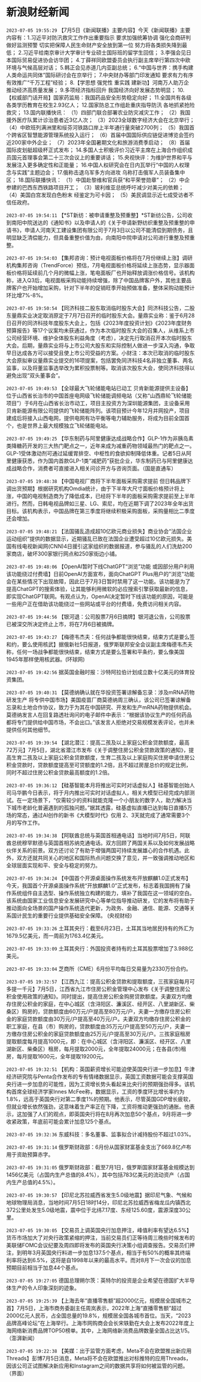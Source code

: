 # 新浪财经新闻
`2023-07-05 19:55:29` 【7月5日《新闻联播》主要内容】今天《新闻联播》主要内容有：1.习近平对防汛救灾工作作出重要指示 要求加强统筹协调 强化会商研判 做好监测预警 切实把保障人民生命财产安全放到第一位 努力将各类损失降到最低； 2.习近平给南京审计大学审计专业硕士国际班的留学生回信； 3.李强会见日本国际贸易促进协会访华团； 4.丁薛祥同欧盟委员会执行副主席举行第四次中欧环境与气候高层对话； 5.韩正会见赤道几内亚副总统； 6.“中国与世界：携手构建人类命运共同体”国际研讨会在京举行； 7.中央财办等部门印发通知 要求有力有序有效推广“千万工程”经验； 8.【学思想 强党性 重实践 建新功】河南万人助万企 推动经济高质量发展； 9.多项经济指标回升 我国经济向好发展态势明显； 10.【权威部门话开局】国家药监局：我国药品安全形势稳定向好； 11.全国共有各级各类学历教育在校生2.93亿人； 12.国家防总工作组赴重庆指导防汛 各地抓紧抢险救灾； 13.国内联播快讯： （1）四部门联合部署农业防灾减灾工作； （2）我国援外医疗队累计诊治患者近3亿人次； （3）2023全球数字经济大会在北京举行； （4）中欧班列满洲里和绥芬河铁路口岸上半年通行量突破2700列； （5）我国首个跨省区智慧能源管理系统投入运行； （6）首届中国国际供应链促进博览会签约近200家中外企业； （7）2023年全国暑期文化和旅游消费季启动； （8）首届国际皮划艇超级杯正式发布； 14.多国人士积极评价习近平主席在上海合作组织成员国元首理事会第二十三次会议上的重要讲话； 15.央视快评：为维护世界和平与发展注入更多确定性和正能量； 16.中国人权研究会在日内瓦举行“中国的人权理念与实践”主题边会； 17.俄称击退乌军多方向进攻 乌称打击俄军人员装备集中区； 18.国际联播快讯： （1）中国赴黎维和官兵获“和平荣誉勋章”； （2）中企参建的巴西东西铁路项目开工； （3）玻利维亚总统呼吁减少对美元的依赖； （4）美国白宫发现白色粉末 经鉴定为可卡因； （5）美民调显示近七成受访者不信任政府。

`2023-07-05 19:54:11` 【*ST新纺：被申请重整及预重整】*ST新纺公告，公司收到南阳中院送达的《通知书》以及申请人的《关于申请新野纺织重整及预重整的申请书》，申请人河南天工建设集团有限公司于7月3日以公司不能清偿到期债务，且明显缺乏清偿能力，但具备重整价值为由，向南阳中院申请对公司进行重整及预重整。

`2023-07-05 19:54:03` 【集邦咨询：预计电视面板价格将在7月份继续上涨】调研机构集邦咨询（TrendForce）预估，7月电视面板价格将延续上涨态势，显示器面板价格将延续前几个月的微幅上涨，笔电面板厂也开始释放调涨价格信号。该机构称，进入Q3后，电视面板采购动能持续增强，除了中国品牌客户外，其他主要品牌客户也开始增加采购，针对下半年的促销旺季开始预做准备，整体采购动能预计环比增7%-8%。

`2023-07-05 19:50:54` 【同济科技二股东取消临时股东大会】同济科技公告，二股东量鼎实业决定取消原定于7月7日召开的临时股东大会。量鼎实业称：鉴于6月28日召开的同济科技年度股东大会上，包括《2023年度投资计划》《2023年度财务预算报告》等17个议案均未获通过，作为本次临时股东大会的召集人，从维系上市公司经营环境、维护全体股东利益角度（考虑），决定先行取消召开本次临时股东大会。后期，量鼎实业将与上市公司大股东和实际控制人做进一步深入沟通，争取早日达成各方可以接受且使上市公司受益的方案。小财注：本次已取消的临时股东大会原拟审议量鼎实业提交的16项提案，包括罢免同济科技4名非独立董事、两名监事，以及将董监事选举改为累积投票制等。取消该次股东大会，使同济科技得以避免出现“双头董事会”。

`2023-07-05 19:49:53` 【全球最大飞轮储能电站已动工 贝肯新能源提供主设备】位于山西省长治市的中国首座电网级飞轮储能调频电站（又称“山西鼎轮飞轮储能项目”）于6月在山西省长治市动工，项目主投资方为深圳能源集团，主设备采用贝肯新能源有限公司提供的飞轮储能阵列。该项目预计今年12月并网投产，项目建成后将接入山西电网，提供电网有功平衡等电力辅助服务，将成为目前全国首个，也是世界上最大规模独立飞轮储能电站。

`2023-07-05 19:49:25` 【华东制药与阿里健康达成战略合作】GLP-1作为非胰岛素类降糖药开发的三大热门靶点之一，近年来成为减重药物领域最热门的靶点之一。GLP-1受体激动剂可通过延缓胃排空、中枢性的食欲抑制降低体重。记者5日从阿里健康获悉，作为国内首款GLP-1类“减肥药”获批企业，华东制药已与阿里健康达成战略合作，消费者可直接进入相关问诊开方与咨询页面。（国是直通车）

`2023-07-05 19:48:38` 【中国电视厂商将下半年面板采购需求提前 但日韩品牌下调出货预期】根据研究机构Omdia统计，由于下半年大尺寸面板价格预计将上涨，中国的电视制造商为了降低成本，已经将下半年的面板采购需求提前至上半年进行。然而，日韩电视品牌如三星、LG、索尼，均在近期下调了2023年全年出货目标。该机构表示，中国品牌在第三季度将继续积极采购面板，采购量相比二季度还会增加。

`2023-07-05 19:48:21` 【法国骚乱造成超10亿欧元商业损失】商业协会“法国企业运动组织”提供的数据显示，近期骚乱已致在法国企业遭受超过10亿欧元损失。美国有线电视新闻网(CNN)4日援引这家组织的数据报道，参与骚乱的人们洗劫200家商店，破坏300家银行网点和250家街边小铺。

`2023-07-05 19:48:06` 【OpenAI暂时下线ChatGPT“浏览”功能 或因部分用户利用该功能绕过付费墙】日前OpenAI方面宣布，面向ChatGPT Plus用户的"浏览"功能会在某些情况下出现故障，因此已于7月3日暂时禁用了这一功能。该功能是为了提高ChatGPT的搜索体验，让其能够利用微软的必应搜索引擎获取最新的信息，即实现ChatGPT联网。有观点认为，OpenAI决定暂时下线该功能的原因，可能是一些用户正在借助该功能绕过一些网站或平台的付费墙，免费访问相关内容。

`2023-07-05 19:44:56` 【银河退：公司股票7月6日摘牌】银河退公告，公司股票已被深交所决定终止上市，将在7月6日被摘牌。

`2023-07-05 19:43:27` 【梅德韦杰夫：任何战争都能很快结束，结束方式是要么签和约，要么使用核武】据俄新社5日报道，俄罗斯联邦安全会议副主席梅德韦杰夫称，任何一场战争都能很快结束，结束方式是要么签署和平条约，要么像美国1945年那样使用核武器。(环球网)

`2023-07-05 19:42:56` 据英国金融时报：沙特阿拉伯计划成立数十亿美元的体育投资集团。

`2023-07-05 19:40:31` 【莫德纳确认就在华投资签署谅解备忘录：涉及mRNA药物研发生产 将专供中国市场】美国疫苗厂商莫德纳周三确认，该公司已签署谅解备忘录和土地合作协议，致力于为其在中国研究、开发和生产mRNA药物提供机会。莫德纳发言人在回复路透社询问的电子邮件中表示：“根据该协议生产的任何药品都将专门提供给中国市场，不会出口。”该发言人拒绝对交易规模发表评论，也并未提供任何其他细节。

`2023-07-05 19:39:54` 【湖北潜江：提高二孩及以上家庭公积金贷款额度，最高72万元】7月5日，湖北省潜江市发布《关于调整住房公积金贷款政策的通知》，提高生育二孩及以上家庭公积金贷款额度，生育二孩及以上家庭购买住房申请住房公积金贷款时，贷款额度提高至可贷额度的1.2倍，且不超过房屋总价的规定比例，同时不超过住房公积金贷款最高额度的1.2倍。

`2023-07-05 19:36:12` 【硅基智能本月将推出可实时对话虚拟人】硅基智能创始人司马华鹏今日表示，将于月内推出可实时对话虚拟人，相关大模型已经完成内部测试。在一定场景下，“仅需较少的资料就能克隆一个小朋友的数字人，助力解决当下城市老龄化普遍遇到的孤独问题。”据其透露，硅基虚拟直播已达到每日直播5万场的常态，通过AI创作的新书《大模型时代》仅用 2、3天就完成了通常需要3个月的写作工作。

`2023-07-05 19:34:38` 【阿联酋总统与英国首相通电话】当地时间7月5日，阿联酋总统穆罕默德与英国首相苏纳克通电话。双方回顾了两国关系以及如何发展战略伙伴关系的前景。双方还讨论了有助于增强两国可持续发展雄心的合作机遇。此外，双方还就共同关心的地区和国际热点问题交换了意见，并一致强调推动地区和全球层面实现和平、安全与稳定的努力。

`2023-07-05 19:34:24` 【中国首个开源桌面操作系统发布开放麒麟1.0正式发布】今天，我国首个开源桌面操作系统“开放麒麟1.0”正式发布，标志着我国拥有了操作系统组件自主选型、操作系统独立构建的能力，填补了我国在这一领域的空白。该系统由国家工业信息安全发展研究中心等单位指导推动研发，它的发布将有助于推动面向全场景的国产操作系统迭代更新，为政务、金融、通信、能源、交通等关系国计民生的重要行业提供基础安全保障。 (央视财经)

`2023-07-05 19:33:26` 土耳其央行：截至6月23日，土耳其当地居民持有的外汇为1679.5亿美元，而一周前为1763.4亿美元。

`2023-07-05 19:33:09` 土耳其央行：外国投资者持有的土耳其股票增加了3.988亿美元。

`2023-07-05 19:33:04` 芝商所（CME）6月份平均每日交易量为2330万份合约。

`2023-07-05 19:32:57` 【江西九江：提高公积金贷款和提取额度，三孩家庭每月可多提一千元】7月5日，江西省九江市住房公积金管理中心发布《关于调整住房公积金使用政策的通知》。同时提出，提高住房公积金购房贷款额度。夫妻双方均缴存住房公积金的家庭，在中心城区（含浔阳区、濂溪区、经开区、八里湖新区、柴桑区）购房的，贷款额度由60万元/户提高至80万元/户，夫妻一方缴存住房公积金的家庭贷款额度由30万元/户提高至40万元/户。夫妻双方均缴存住房公积金的职工家庭，在县（市）购房的，贷款额度由35万元/户提高至50万元/户，夫妻一方缴存住房公积金的家庭贷款额度由25万元/户提高至30万元/户。三孩家庭租房提取额度每月提高1000元，即：在中心城区（含浔阳区、濂溪区、经开区、八里湖新区、柴桑区）租房，每月提取2000元，全年提取24000元；在各县(市)租房，每月提取1600元，全年提取19200元。

`2023-07-05 19:32:51` 【机构：英国薪资增长可能迫使英国央行进一步加息】牛津经济研究院与Penta合作发布的专有情绪数据显示，英国工资数据可能会支撑英国央行进一步加息的可能性，因为工资增长势头看起来比央行的预期强劲得多。该机构首席全球经济学家Innes McFee称，数据显示，工资的季度环比增长率约为1.8%，远高于英国央行对第二季度1%的预期。他表示，尽管英国GDP增长疲软，但就业增长依然强劲，这意味着生产率正在下降，工资将推动更强劲的通胀。他表示，这加强了人们的观点，即英国央行将在8月再次加息50个基点，9月将进一步收紧政策，年底前可能会累计加息125个基点。

`2023-07-05 19:32:36` 东威科技：多名董事、监事拟合计减持股份不超过1.03%。

`2023-07-05 19:31:14` 俄罗斯财政部：6月份从国家财富基金支出了669.8亿卢布用于资助预算赤字。

`2023-07-05 19:31:05` 俄罗斯财政部：截至7月1日，俄罗斯国家财富基金规模达到1456亿美元（占国内生产总值的8.4%），其中包括783亿美元的流动资产（占国内生产总值的4.5%）。

`2023-07-05 19:30:57` 【印尼北苏拉威西省发生5.0级地震】据印尼气象、气候和地球物理局消息，当地时间7月5日18时14分，印尼北苏拉威西省梅龙瓜内镇西北372公里处发生5.0级地震，震中位于北纬7.17度、东经125.60度，震源深度30公里。

`2023-07-05 19:30:05` 【交易员上调英国央行加息押注，峰值利率有望达6.5%】货币市场加大了对央行政策紧缩的押注，当前交易员们正等待周三晚些时候发布的美联储FOMC会议纪要及周四即将发布的英国央行决策小组调查报告。交易员们押注，到明年3月英国央行料进一步加息137.5个基点，相当于有50%的概率其终端利率将达到6.5%，这将是自1998年以来的最高水平。而对8月下一次会议的加息预期目前相当于加息44个基点。

`2023-07-05 19:27:05` 德国总理朔尔茨：英特尔的投资是企业希望在德国扩大半导体生产的令人印象深刻的迹象。

`2023-07-05 19:25:39` 【上海去年“直播零售额”超2000亿元，规模居全国城市之首】7月5日，上海市商务委副主任周岚表示，2022年上海“直播零售额”超过2000亿元人民币，占全国总量的19.8%，规模居全国各城市首位。当天，“2023品牌高峰论坛”在上海举行。上海市网购商会会长宋轶勤在大会上发布2022年度上海网络新消费品牌TOP50榜单。其中，上海网络新消费品牌数量全国占比达1/5。（澎湃新闻）

`2023-07-05 19:22:38` 【美媒：出于监管方面考虑，Meta不会在欧盟推出新应用Threads】彭博7月5日消息，Meta将不会在欧盟推出对标推特的应用Threads，因该公司正试图解决新应用和Instagram之间的数据共享将如何被监管的问题。（界面）

